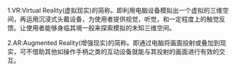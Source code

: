 1.VR:Virtual Reality(虚拟现实)的简称。即利用电脑设备模拟出一个虚拟的三维空间，再运用沉浸式头戴设备，为使用者提供视觉，听觉，和一定程度上的触觉反馈。让使用者能够身临其境一般来探索模拟的未知三维空间。

2.AR:Augmented Reality(增强现实)的简称。即通过电脑将画面投射或叠加到现实，可不借助其他如操作手柄之类的互动设备就能与其投射的画面进行有效的交互。